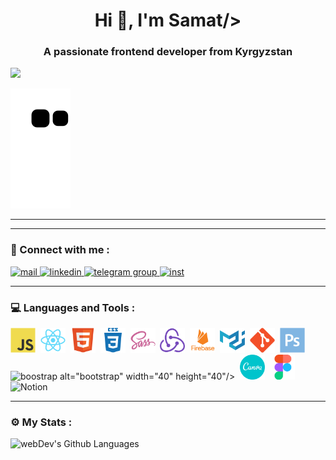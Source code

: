 
<h1 align="center"> Hi 👋, I'm Samat/> </h1>
<h3 align="center">A passionate frontend developer from Kyrgyzstan</h3>

 <img src="https://media.giphy.com/media/10zxDv7Hv5RF9C/giphy.gif" width="100"/>
<div id="badges">


![Snake animation](https://raw.githubusercontent.com/muhiqsimui/muhiqsimui/output/github-contribution-grid-snake.svg)

---


---

### 🤝 Connect with me :

  <div id="badges">
  <a href="mailto: samatbayizov@gmail.com" target="_blank">
      <img src="https://cdn-icons-png.flaticon.com/512/270/270021.png" width="40" height="40" alt="mail"/>
    </a>
    <a href="https://www.linkedin.com/in/samatbaiyzov/" target="_blank">
      <img src="https://cdn-icons-png.flaticon.com/512/2504/2504799.png" width="40" height="40" alt="linkedin" />
    </a>
    <a href="http://t.me/Samat_Baiyzov" target="_blank">
      <img src="https://cdn-icons-png.flaticon.com/512/2111/2111646.png" width="40" height="40" alt="telegram group" />
    </a>
    <a href="https://www.instagram.com/samat_baiyzov/" target="_blank">
      <img src="https://cdn-icons-png.flaticon.com/512/3955/3955024.png" width="40" height="40" alt="inst"/>
    </a> 
  </div>

---

### 💻  Languages and Tools :

<div>
    <img src="https://github.com/devicons/devicon/blob/master/icons/javascript/javascript-original.svg" title="javascript" alt="javascript" width="40" height="40"/>&nbsp;
    <img src="https://github.com/devicons/devicon/blob/master/icons/react/react-original.svg" title="reactjs" alt="reactjs" width="40" height="40"/>&nbsp;
  <img src="https://github.com/devicons/devicon/blob/master/icons/html5/html5-original.svg" title="html5" alt="html5" width="40" height="40"/>&nbsp;
  <img src="https://github.com/devicons/devicon/blob/master/icons/css3/css3-plain-wordmark.svg" title="css" alt="css" width="40" height="40"/>&nbsp;
  <img src="https://github.com/devicons/devicon/blob/master/icons/sass/sass-original.svg" title="sass/scss" alt="sass/scss" width="40" height="40"/>&nbsp;
 <img src="https://github.com/devicons/devicon/blob/master/icons/redux/redux-original.svg" title="redux" alt="redux" width="40" height="40"/>&nbsp; 
    <img src="https://github.com/devicons/devicon/blob/master/icons/firebase/firebase-plain-wordmark.svg" title="firebase" alt="firebase" width="40" height="40"/>&nbsp;
    <img src="https://github.com/devicons/devicon/blob/master/icons/materialui/materialui-original.svg" title="mui" alt="mui" width="40" height="40"/>&nbsp;
  <img src="https://github.com/devicons/devicon/blob/master/icons/git/git-original.svg" title="git" alt="git" width="40" height="40"/>&nbsp;
    <img src="https://github.com/devicons/devicon/blob/master/icons/photoshop/photoshop-plain.svg" title="photoshop" alt="photoshop" width="40" height="40"/>&nbsp;
 <img src="https://profilinator.rishav.dev/skills-assets/bootstrap-plain.svg" title="boostrap" target="_blank"> alt="bootstrap" width="40" height="40"/>&nbsp;
  <img src="https://github.com/devicons/devicon/blob/master/icons/canva/canva-original.svg" title="canva" alt="canva" width="40" height="40"/>&nbsp;
  <img src="https://github.com/devicons/devicon/blob/master/icons/figma/figma-original.svg" title="figma" alt="figma" width="40" height="40"/>&nbsp;
  <img src="https://upload.wikimedia.org/wikipedia/commons/e/e9/Notion-logo.svg" title="Notion" alt="Notion" width="40" height="40"/>&nbsp;
</div>

---

### ⚙️ My Stats :
 <img height="200px" align="left" alt="webDev's Github Languages" src="https://github-readme-streak-stats.herokuapp.com/?user=aidagube&layout=compact&theme=vision-friendly-dark" />
      
<!-- <table>
  <tr>
    <td>

    </td>
    <td>
      <img height="180px" align="left" src="https://github-readme-stats.vercel.app/api/top-langs?username=samy4-byte&show_icons=true&locale=en&layout=compact&theme=vision-friendly-dark" alt="samy4-byte" />
    </td>
  </tr>
</table> -->
